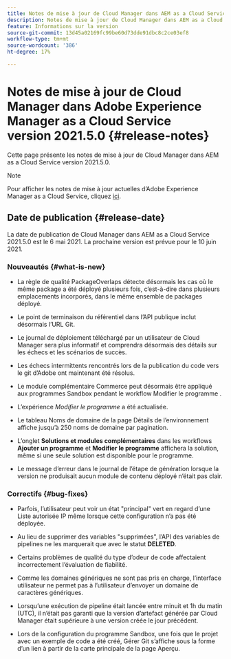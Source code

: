 ```yaml
---
title: Notes de mise à jour de Cloud Manager dans AEM as a Cloud Service version 2021.5.0
description: Notes de mise à jour de Cloud Manager dans AEM as a Cloud Service version 2021.5.0
feature: Informations sur la version
source-git-commit: 13d45a02169fc99be60d73dde91dbc8c2ce03ef8
workflow-type: tm+mt
source-wordcount: '386'
ht-degree: 17%

---
```



# Notes de mise à jour de Cloud Manager dans Adobe Experience Manager as a Cloud Service version 2021.5.0 {#release-notes}

Cette page présente les notes de mise à jour de Cloud Manager dans AEM as a Cloud Service version 2021.5.0.

>[!NOTE]
>Pour afficher les notes de mise à jour actuelles d’Adobe Experience Manager as a Cloud Service, cliquez [ici](https://experienceleague.adobe.com/docs/experience-manager-cloud-service/release-notes/release-notes/release-notes-current.html?lang=fr).

## Date de publication {#release-date}

La date de publication de Cloud Manager dans AEM as a Cloud Service 2021.5.0 est le 6 mai 2021.
La prochaine version est prévue pour le 10 juin 2021.

### Nouveautés {#what-is-new}

* La règle de qualité PackageOverlaps détecte désormais les cas où le même package a été déployé plusieurs fois, c’est-à-dire dans plusieurs emplacements incorporés, dans le même ensemble de packages déployé.

* Le point de terminaison du référentiel dans l’API publique inclut désormais l’URL Git.

* Le journal de déploiement téléchargé par un utilisateur de Cloud Manager sera plus informatif et comprendra désormais des détails sur les échecs et les scénarios de succès.

* Les échecs intermittents rencontrés lors de la publication du code vers le git d’Adobe ont maintenant été résolus.

* Le module complémentaire Commerce peut désormais être appliqué aux programmes Sandbox pendant le workflow Modifier le programme .

* L’expérience *Modifier le programme* a été actualisée.

* Le tableau Noms de domaine de la page Détails de l’environnement affiche jusqu’à 250 noms de domaine par pagination.

* L’onglet **Solutions et modules complémentaires** dans les workflows **Ajouter un programme** et **Modifier le programme** affichera la solution, même si une seule solution est disponible pour le programme.

* Le message d’erreur dans le journal de l’étape de génération lorsque la version ne produisait aucun module de contenu déployé n’était pas clair.

### Correctifs {#bug-fixes}

* Parfois, l’utilisateur peut voir un état &quot;principal&quot; vert en regard d’une Liste autorisée IP même lorsque cette configuration n’a pas été déployée.

* Au lieu de supprimer des variables &quot;supprimées&quot;, l’API des variables de pipelines ne les marquerait que avec le statut **DELETED**.

* Certains problèmes de qualité du type d’odeur de code affectaient incorrectement l’évaluation de fiabilité.

* Comme les domaines génériques ne sont pas pris en charge, l’interface utilisateur ne permet pas à l’utilisateur d’envoyer un domaine de caractères génériques.

* Lorsqu’une exécution de pipeline était lancée entre minuit et 1h du matin (UTC), il n’était pas garanti que la version d’artefact générée par Cloud Manager était supérieure à une version créée le jour précédent.

* Lors de la configuration du programme Sandbox, une fois que le projet avec un exemple de code a été créé, Gérer Git s’affiche sous la forme d’un lien à partir de la carte principale de la page Aperçu.
